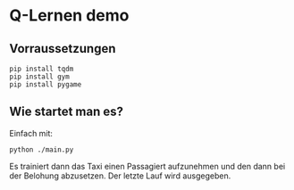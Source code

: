 # Q-Lernen demo

## Vorraussetzungen

```
pip install tqdm
pip install gym
pip install pygame
```

## Wie startet man es?

Einfach mit:
```
python ./main.py

```

Es trainiert dann das Taxi einen Passagiert aufzunehmen und den dann bei der Belohung
abzusetzen. Der letzte Lauf wird ausgegeben.
